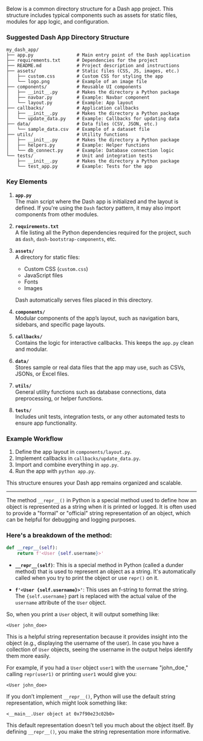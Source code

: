 Below is a common directory structure for a Dash app project. This structure includes typical components such as assets for static files, modules for app logic, and configuration.

### Suggested Dash App Directory Structure

```
my_dash_app/
├── app.py                # Main entry point of the Dash application
├── requirements.txt      # Dependencies for the project
├── README.md             # Project description and instructions
├── assets/               # Static files (CSS, JS, images, etc.)
│   ├── custom.css        # Custom CSS for styling the app
│   └── logo.png          # Example of an image file
├── components/           # Reusable UI components
│   ├── __init__.py       # Makes the directory a Python package
│   ├── navbar.py         # Example: Navbar component
│   └── layout.py         # Example: App layout
├── callbacks/            # Application callbacks
│   ├── __init__.py       # Makes the directory a Python package
│   └── update_data.py    # Example: Callbacks for updating data
├── data/                 # Data files (CSV, JSON, etc.)
│   └── sample_data.csv   # Example of a dataset file
├── utils/                # Utility functions
│   ├── __init__.py       # Makes the directory a Python package
│   ├── helpers.py        # Example: Helper functions
│   └── db_connect.py     # Example: Database connection logic
└── tests/                # Unit and integration tests
    ├── __init__.py       # Makes the directory a Python package
    └── test_app.py       # Example: Tests for the app
```

### Key Elements
1. **`app.py`**  
   The main script where the Dash app is initialized and the layout is defined. If you're using the `Dash` factory pattern, it may also import components from other modules.

2. **`requirements.txt`**  
   A file listing all the Python dependencies required for the project, such as `dash`, `dash-bootstrap-components`, etc.

3. **`assets/`**  
   A directory for static files:
   - Custom CSS (`custom.css`)
   - JavaScript files
   - Fonts
   - Images

   Dash automatically serves files placed in this directory.

4. **`components/`**  
   Modular components of the app’s layout, such as navigation bars, sidebars, and specific page layouts.

5. **`callbacks/`**  
   Contains the logic for interactive callbacks. This keeps the `app.py` clean and modular.

6. **`data/`**  
   Stores sample or real data files that the app may use, such as CSVs, JSONs, or Excel files.

7. **`utils/`**  
   General utility functions such as database connections, data preprocessing, or helper functions.

8. **`tests/`**  
   Includes unit tests, integration tests, or any other automated tests to ensure app functionality.

### Example Workflow
1. Define the app layout in `components/layout.py`.
2. Implement callbacks in `callbacks/update_data.py`.
3. Import and combine everything in `app.py`.
4. Run the app with `python app.py`.

This structure ensures your Dash app remains organized and scalable.










---------------------------------------------------------------------------------------------------------------------------------


The method `__repr__()` in Python is a special method used to define how an object is represented as a string when it is printed or logged. It is often used to provide a "formal" or "official" string representation of an object, which can be helpful for debugging and logging purposes.

### Here's a breakdown of the method:

```python
def __repr__(self):
    return f'<User {self.username}>'
```

- **`__repr__(self)`**: This is a special method in Python (called a dunder method) that is used to represent an object as a string. It's automatically called when you try to print the object or use `repr()` on it.
  
- **`f'<User {self.username}>'`**: This uses an f-string to format the string. The `{self.username}` part is replaced with the actual value of the `username` attribute of the `User` object.

So, when you print a `User` object, it will output something like:

```
<User john_doe>
```

This is a helpful string representation because it provides insight into the object (e.g., displaying the username of the user). In case you have a collection of `User` objects, seeing the username in the output helps identify them more easily.

For example, if you had a `User` object `user1` with the `username` "john_doe," calling `repr(user1)` or printing `user1` would give you:

```
<User john_doe>
```

If you don’t implement `__repr__()`, Python will use the default string representation, which might look something like:

```
<__main__.User object at 0x7f90e23c02b0>
```

This default representation doesn't tell you much about the object itself. By defining `__repr__()`, you make the string representation more informative.







